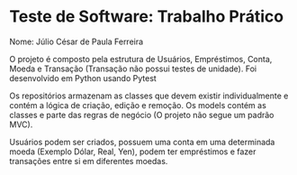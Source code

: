 # Teste de Software: Trabalho Prático

Nome: Júlio César de Paula Ferreira

O projeto é composto pela estrutura de Usuários, Empréstimos, Conta, Moeda e Transação (Transação não possui testes de unidade). Foi desenvolvido em Python usando Pytest

Os repositórios armazenam as classes que devem existir individualmente e contém a lógica de criação, edição e remoção. Os models contém as classes e parte das regras de negócio (O projeto não segue um padrão MVC).

Usuários podem ser criados, possuem uma conta em uma determinada moeda (Exemplo Dólar, Real, Yen), podem ter empréstimos e fazer transações entre si em diferentes moedas.

